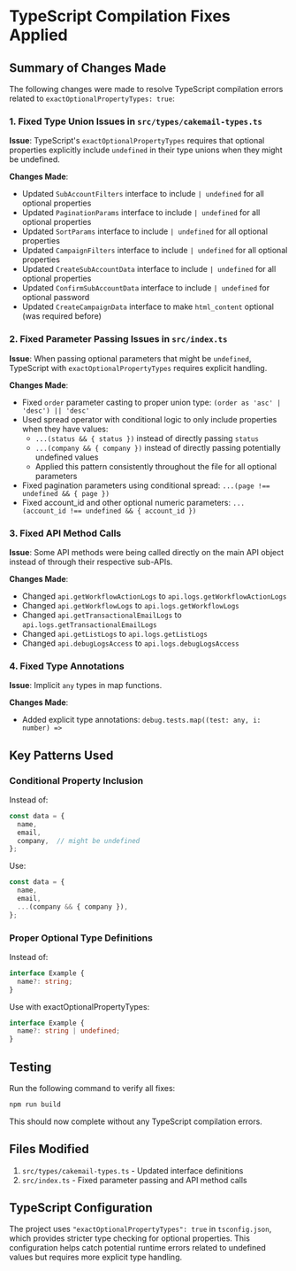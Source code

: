 # TypeScript Compilation Fixes Applied

## Summary of Changes Made

The following changes were made to resolve TypeScript compilation errors related to `exactOptionalPropertyTypes: true`:

### 1. Fixed Type Union Issues in `src/types/cakemail-types.ts`

**Issue**: TypeScript's `exactOptionalPropertyTypes` requires that optional properties explicitly include `undefined` in their type unions when they might be undefined.

**Changes Made**:
- Updated `SubAccountFilters` interface to include `| undefined` for all optional properties
- Updated `PaginationParams` interface to include `| undefined` for all optional properties  
- Updated `SortParams` interface to include `| undefined` for all optional properties
- Updated `CampaignFilters` interface to include `| undefined` for all optional properties
- Updated `CreateSubAccountData` interface to include `| undefined` for all optional properties
- Updated `ConfirmSubAccountData` interface to include `| undefined` for optional password
- Updated `CreateCampaignData` interface to make `html_content` optional (was required before)

### 2. Fixed Parameter Passing Issues in `src/index.ts`

**Issue**: When passing optional parameters that might be `undefined`, TypeScript with `exactOptionalPropertyTypes` requires explicit handling.

**Changes Made**:
- Fixed `order` parameter casting to proper union type: `(order as 'asc' | 'desc') || 'desc'`
- Used spread operator with conditional logic to only include properties when they have values:
  - `...(status && { status })` instead of directly passing `status`
  - `...(company && { company })` instead of directly passing potentially undefined values
  - Applied this pattern consistently throughout the file for all optional parameters
- Fixed pagination parameters using conditional spread: `...(page !== undefined && { page })`
- Fixed account_id and other optional numeric parameters: `...(account_id !== undefined && { account_id })`

### 3. Fixed API Method Calls

**Issue**: Some API methods were being called directly on the main API object instead of through their respective sub-APIs.

**Changes Made**:
- Changed `api.getWorkflowActionLogs` to `api.logs.getWorkflowActionLogs`
- Changed `api.getWorkflowLogs` to `api.logs.getWorkflowLogs` 
- Changed `api.getTransactionalEmailLogs` to `api.logs.getTransactionalEmailLogs`
- Changed `api.getListLogs` to `api.logs.getListLogs`
- Changed `api.debugLogsAccess` to `api.logs.debugLogsAccess`

### 4. Fixed Type Annotations

**Issue**: Implicit `any` types in map functions.

**Changes Made**:
- Added explicit type annotations: `debug.tests.map((test: any, i: number) =>`

## Key Patterns Used

### Conditional Property Inclusion
Instead of:
```typescript
const data = {
  name,
  email,
  company,  // might be undefined
};
```

Use:
```typescript
const data = {
  name,
  email,
  ...(company && { company }),
};
```

### Proper Optional Type Definitions
Instead of:
```typescript
interface Example {
  name?: string;
}
```

Use with exactOptionalPropertyTypes:
```typescript
interface Example {
  name?: string | undefined;
}
```

## Testing

Run the following command to verify all fixes:
```bash
npm run build
```

This should now complete without any TypeScript compilation errors.

## Files Modified

1. `src/types/cakemail-types.ts` - Updated interface definitions
2. `src/index.ts` - Fixed parameter passing and API method calls

## TypeScript Configuration

The project uses `"exactOptionalPropertyTypes": true` in `tsconfig.json`, which provides stricter type checking for optional properties. This configuration helps catch potential runtime errors related to undefined values but requires more explicit type handling.
